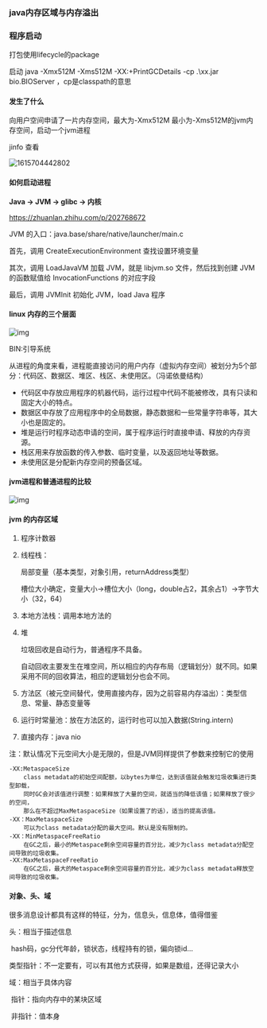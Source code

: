 ### java内存区域与内存溢出

### 程序启动

打包使用lifecycle的package

启动  java -Xmx512M -Xms512M -XX:+PrintGCDetails  -cp .\xx.jar bio.BIOServer ，cp是classpath的意思

#### 发生了什么

向用户空间申请了一片内存空间，最大为-Xmx512M 最小为-Xms512M的jvm内存空间，启动一个jvm进程

jinfo 查看

![1615704442802](C:\Users\wqkant\AppData\Roaming\Typora\typora-user-images\1615704442802.png)

#### 如何启动进程

**Java → JVM → glibc → 内核**

https://zhuanlan.zhihu.com/p/202768672

JVM 的入口：java.base/share/native/launcher/main.c

首先，调用 CreateExecutionEnvironment 查找设置环境变量

其次，调用 LoadJavaVM 加载 JVM，就是 libjvm.so 文件，然后找到创建 JVM 的函数赋值给 InvocationFunctions 的对应字段

最后，调用 JVMInit 初始化 JVM，load Java 程序

#### linux 内存的三个层面

![img](http://elsef.com/img/in-post/hardware-os-user-mem.png)

BIN:引导系统

从进程的角度来看，进程能直接访问的用户内存（虚拟内存空间）被划分为5个部分：代码区、数据区、堆区、栈区、未使用区。（冯诺依曼结构）

- 代码区中存放应用程序的机器代码，运行过程中代码不能被修改，具有只读和固定大小的特点。
- 数据区中存放了应用程序中的全局数据，静态数据和一些常量字符串等，其大小也是固定的。
- 堆是运行时程序动态申请的空间，属于程序运行时直接申请、释放的内存资源。
- 栈区用来存放函数的传入参数、临时变量，以及返回地址等数据。
- 未使用区是分配新内存空间的预备区域。

#### jvm进程和普通进程的比较

![img](http://elsef.com/img/in-post/process-jvm.png)

#### jvm 的内存区域

1. 程序计数器

2. 线程栈：

   局部变量（基本类型，对象引用，returnAddress类型）

   槽位大小确定，变量大小->槽位大小（long，double占2，其余占1）->字节大小（32，64）

3. 本地方法栈：调用本地方法的

4. 堆

   垃圾回收是自动行为，普通程序不具备。

   自动回收主要发生在堆空间，所以相应的内存布局（逻辑划分）就不同。如果采用不同的回收算法，相应的逻辑划分也会不同。

5. 方法区（被元空间替代，使用直接内存，因为之前容易内存溢出）：类型信息、常量、静态变量等

6. 运行时常量池：放在方法区的，运行时也可以加入数据(String.intern)

7. 直接内存：java nio

注：默认情况下元空间大小是无限的，但是JVM同样提供了参数来控制它的使用

```text
-XX:MetaspaceSize
    class metadata的初始空间配额，以bytes为单位，达到该值就会触发垃圾收集进行类型卸载，
    同时GC会对该值进行调整：如果释放了大量的空间，就适当的降低该值；如果释放了很少的空间，
    那么在不超过MaxMetaspaceSize（如果设置了的话），适当的提高该值。
-XX：MaxMetaspaceSize
    可以为class metadata分配的最大空间。默认是没有限制的。
-XX：MinMetaspaceFreeRatio
    在GC之后，最小的Metaspace剩余空间容量的百分比，减少为class metadata分配空间导致的垃圾收集。
-XX:MaxMetaspaceFreeRatio
    在GC之后，最大的Metaspace剩余空间容量的百分比，减少为class metadata释放空间导致的垃圾收集。
```

#### 对象、头、域

很多消息设计都具有这样的特征，分为，信息头，信息体，值得借鉴

头：相当于描述信息

​	hash码，gc分代年龄，锁状态，线程持有的锁，偏向锁id...

​	类型指针：不一定要有，可以有其他方式获得，如果是数组，还得记录大小

域：相当于具体内容

​	指针：指向内存中的某块区域

​	非指针：值本身

